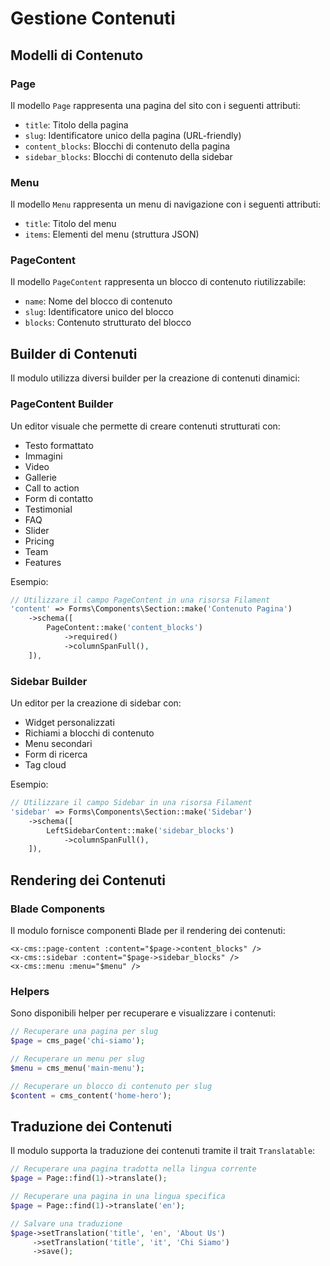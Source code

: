 # Gestione Contenuti

## Modelli di Contenuto

### Page

Il modello `Page` rappresenta una pagina del sito con i seguenti attributi:

- `title`: Titolo della pagina
- `slug`: Identificatore unico della pagina (URL-friendly)
- `content_blocks`: Blocchi di contenuto della pagina
- `sidebar_blocks`: Blocchi di contenuto della sidebar

### Menu

Il modello `Menu` rappresenta un menu di navigazione con i seguenti attributi:

- `title`: Titolo del menu
- `items`: Elementi del menu (struttura JSON)

### PageContent

Il modello `PageContent` rappresenta un blocco di contenuto riutilizzabile:

- `name`: Nome del blocco di contenuto
- `slug`: Identificatore unico del blocco
- `blocks`: Contenuto strutturato del blocco

## Builder di Contenuti

Il modulo utilizza diversi builder per la creazione di contenuti dinamici:

### PageContent Builder

Un editor visuale che permette di creare contenuti strutturati con:

- Testo formattato
- Immagini
- Video
- Gallerie
- Call to action
- Form di contatto
- Testimonial
- FAQ
- Slider
- Pricing
- Team
- Features

Esempio:

```php
// Utilizzare il campo PageContent in una risorsa Filament
'content' => Forms\Components\Section::make('Contenuto Pagina')
    ->schema([
        PageContent::make('content_blocks')
            ->required()
            ->columnSpanFull(),
    ]),
```

### Sidebar Builder

Un editor per la creazione di sidebar con:

- Widget personalizzati
- Richiami a blocchi di contenuto
- Menu secondari
- Form di ricerca
- Tag cloud

Esempio:

```php
// Utilizzare il campo Sidebar in una risorsa Filament
'sidebar' => Forms\Components\Section::make('Sidebar')
    ->schema([
        LeftSidebarContent::make('sidebar_blocks')
            ->columnSpanFull(),
    ]),
```

## Rendering dei Contenuti

### Blade Components

Il modulo fornisce componenti Blade per il rendering dei contenuti:

```blade
<x-cms::page-content :content="$page->content_blocks" />
<x-cms::sidebar :content="$page->sidebar_blocks" />
<x-cms::menu :menu="$menu" />
```

### Helpers

Sono disponibili helper per recuperare e visualizzare i contenuti:

```php
// Recuperare una pagina per slug
$page = cms_page('chi-siamo');

// Recuperare un menu per slug
$menu = cms_menu('main-menu');

// Recuperare un blocco di contenuto per slug
$content = cms_content('home-hero');
```

## Traduzione dei Contenuti

Il modulo supporta la traduzione dei contenuti tramite il trait `Translatable`:

```php
// Recuperare una pagina tradotta nella lingua corrente
$page = Page::find(1)->translate();

// Recuperare una pagina in una lingua specifica
$page = Page::find(1)->translate('en');

// Salvare una traduzione
$page->setTranslation('title', 'en', 'About Us')
     ->setTranslation('title', 'it', 'Chi Siamo')
     ->save();
``` 